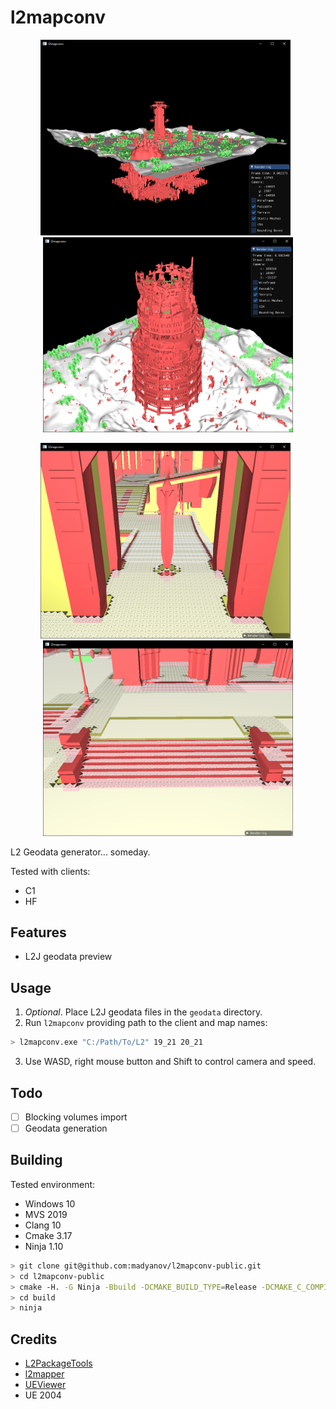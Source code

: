 # l2mapconv

<p align="center">
    <img src="assets/cruma.png" width="400" />
    &nbsp;
    <img src="assets/toi.png" width="400" />
</p>
<p align="center">
    <img src="assets/geo_cruma.png" width="400" />
    &nbsp;
    <img src="assets/geo_giran.png" width="400" />
</p>

L2 Geodata generator... someday.

Tested with clients:

- C1
- HF

## Features

- L2J geodata preview

## Usage

1. *Optional*. Place L2J geodata files in the `geodata` directory.
2. Run `l2mapconv` providing path to the client and map names:

```bash
> l2mapconv.exe "C:/Path/To/L2" 19_21 20_21
```
3. Use WASD, right mouse button and Shift to control camera and speed.

## Todo

- [ ] Blocking volumes import
- [ ] Geodata generation

## Building

Tested environment:

- Windows 10
- MVS 2019
- Clang 10
- Cmake 3.17
- Ninja 1.10

```bash
> git clone git@github.com:madyanov/l2mapconv-public.git
> cd l2mapconv-public
> cmake -H. -G Ninja -Bbuild -DCMAKE_BUILD_TYPE=Release -DCMAKE_C_COMPILER="C:/Program Files/LLVM/bin/clang.exe" -DCMAKE_CXX_COMPILER="C:/Program Files/LLVM/bin/clang.exe"
> cd build
> ninja
```

## Credits

- [L2PackageTools](https://github.com/Bigcheese/L2PackageTools)
- [l2mapper](https://github.com/justgos/l2mapper)
- [UEViewer](https://github.com/gildor2/UEViewer)
- UE 2004
